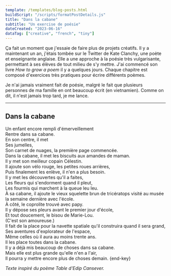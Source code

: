 ```yaml
---
template: /templates/blog-posts.html
buildScript: "/scripts/formatPostDetails.js"
title: "Dans la cabane"
subtitle: "Un exercise de poésie"
dateCreated: "2023-06-16"
dataTag: ["creative", "french", "tiny"]
---
```


Ça fait un moment que j'essaie de faire plus de projets créatifs. Il y a maintenant un an, j'étais tombée sur le Twitter de Kate Clanchy, une poète et enseignante anglaise. Elle a une approche à la poésie très vulgarisante, permettant à ses élèves de tout milieu de s'y mettre. J'ai commencé son livre <cite>How to grow a poem</cite> il y a quelques jours. Chaque chapitre est composé d'exercices très pratiques pour écrire différents poèmes.

Je n'ai jamais vraiment fait de poésie, malgré le fait que plusieurs personnes de ma famille en ont beaucoup écrit (en vietnamien). Comme on dit, il n'est jamais trop tard, je me lance.

---

## Dans la cabane

Un enfant encore rempli d'émerveillement  
Rentre dans sa cabane.  
En son centre, il met  
Ses jumelles,  
Son carnet de nuages, la première page commencée.  
Dans la cabane, il met les biscuits aux amandes de maman.  
Il y met son meilleur copain Célestin.  
Il ajoute son vélo rouge, les petites roues arrières,  
Puis finalement les enlève, il n'en a plus besoin.  
Il y met les découvertes qu'il a faites,  
Les fleurs qui s'endorment quand il pleut,  
Les fourmis qui marchent à la queue leu leu.  
À sa cabane, il ajoute le vieux squelette brun de tricératops visité au musée la semaine dernière avec
l'école.  
À côté, le coprolite trouvé avec papy.  
Il y dépose ses pleurs avant le premier jour d'école,  
Et tout doucement, le bisou de Marie-Lou.  
(C'est son amoureuse.)  
Il fait de la place pour la navette spatiale qu'il construira quand il sera grand,  
Ses aventures d'explorateur de l'espace,  
Même celles où il aura au moins trente ans.  
Il les place toutes dans la cabane.  
Il y a déjà mis beaucoup de choses dans sa cabane.  
Mais elle est plus grande qu'elle n'en a l'air,  
Il pourra y mettre encore plus de choses demain. {end-key}

<em>Texte inspiré du poème <cite>Table</cite> d'Edip Cansever.</em>
